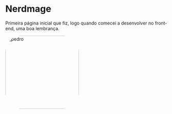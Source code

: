 # Nerdmage
Primeira página inicial que fiz, logo quando comecei a desenvolver no front-end, uma boa lembrança.
 <div align="left">
 <img align="left" alt="pedro" height="229" style="border-radius:50px;" src="https://cdn.discordapp.com/attachments/896170579525246979/960672240192589824/GIF-220404_194643.gif">
</div>
